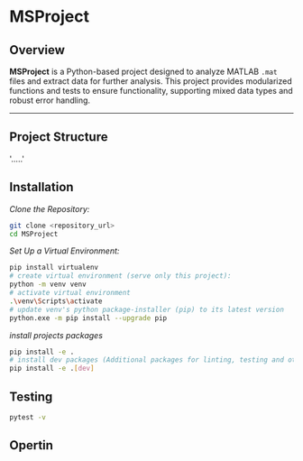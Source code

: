 # **MSProject**

## **Overview**

**MSProject** is a Python-based project designed to analyze MATLAB `.mat` files and extract  data for further analysis. This project provides modularized functions and tests to ensure functionality, supporting mixed data types and robust error handling.

---

## **Project Structure**

'.....'

## **Installation**

*Clone the Repository:*

```bash
git clone <repository_url>
cd MSProject
```

*Set Up a Virtual Environment:*

```bash
pip install virtualenv
# create virtual environment (serve only this project):
python -m venv venv
# activate virtual environment
.\venv\Scripts\activate
# update venv's python package-installer (pip) to its latest version
python.exe -m pip install --upgrade pip
```

*install projects packages*

```bash
pip install -e .
# install dev packages (Additional packages for linting, testing and other developer tools)
pip install -e .[dev]
```

## **Testing**

```bash
pytest -v
```

## **Opertin**
